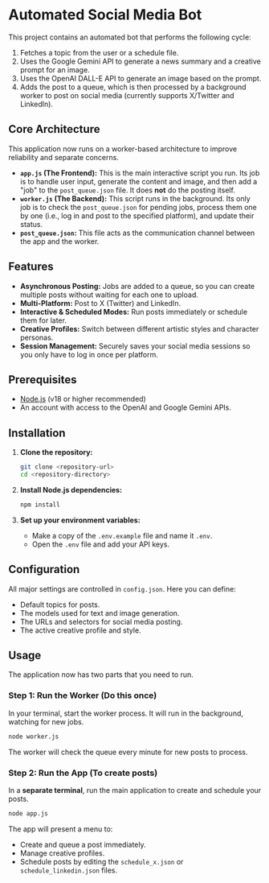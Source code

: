 # Automated Social Media Bot

This project contains an automated bot that performs the following cycle:
1.  Fetches a topic from the user or a schedule file.
2.  Uses the Google Gemini API to generate a news summary and a creative prompt for an image.
3.  Uses the OpenAI DALL-E API to generate an image based on the prompt.
4.  Adds the post to a queue, which is then processed by a background worker to post on social media (currently supports X/Twitter and LinkedIn).

## Core Architecture

This application now runs on a worker-based architecture to improve reliability and separate concerns.

*   **`app.js` (The Frontend):** This is the main interactive script you run. Its job is to handle user input, generate the content and image, and then add a "job" to the `post_queue.json` file. It does **not** do the posting itself.
*   **`worker.js` (The Backend):** This script runs in the background. Its only job is to check the `post_queue.json` for pending jobs, process them one by one (i.e., log in and post to the specified platform), and update their status.
*   **`post_queue.json`:** This file acts as the communication channel between the app and the worker.

## Features

-   **Asynchronous Posting:** Jobs are added to a queue, so you can create multiple posts without waiting for each one to upload.
-   **Multi-Platform:** Post to X (Twitter) and LinkedIn.
-   **Interactive & Scheduled Modes:** Run posts immediately or schedule them for later.
-   **Creative Profiles:** Switch between different artistic styles and character personas.
-   **Session Management:** Securely saves your social media sessions so you only have to log in once per platform.

## Prerequisites

-   [Node.js](https://nodejs.org/) (v18 or higher recommended)
-   An account with access to the OpenAI and Google Gemini APIs.

## Installation

1.  **Clone the repository:**
    ```bash
    git clone <repository-url>
    cd <repository-directory>
    ```

2.  **Install Node.js dependencies:**
    ```bash
    npm install
    ```

3.  **Set up your environment variables:**
    -   Make a copy of the `.env.example` file and name it `.env`.
    -   Open the `.env` file and add your API keys.

## Configuration

All major settings are controlled in `config.json`. Here you can define:
-   Default topics for posts.
-   The models used for text and image generation.
-   The URLs and selectors for social media posting.
-   The active creative profile and style.

## Usage

The application now has two parts that you need to run.

### Step 1: Run the Worker (Do this once)

In your terminal, start the worker process. It will run in the background, watching for new jobs.

```bash
node worker.js
```

The worker will check the queue every minute for new posts to process.

### Step 2: Run the App (To create posts)

In a **separate terminal**, run the main application to create and schedule your posts.

```bash
node app.js
```

The app will present a menu to:
-   Create and queue a post immediately.
-   Manage creative profiles.
-   Schedule posts by editing the `schedule_x.json` or `schedule_linkedin.json` files.